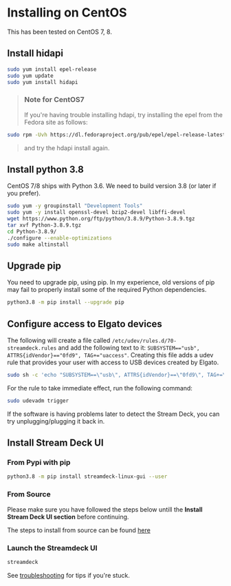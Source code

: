 # Installing on CentOS

This has been tested on CentOS 7, 8.

## Install hidapi

```bash
sudo yum install epel-release
sudo yum update
sudo yum install hidapi
```

> ### Note for CentOS7
>
> If you're having trouble installing hdapi, try installing the epel from the Fedora site as follows:

```bash
sudo rpm -Uvh https://dl.fedoraproject.org/pub/epel/epel-release-latest-7.noarch.rpm
```

> and try the hdapi install again.

## Install python 3.8

CentOS 7/8 ships with Python 3.6. We need to build version 3.8 (or later if you prefer).

```bash
sudo yum -y groupinstall "Development Tools"
sudo yum -y install openssl-devel bzip2-devel libffi-devel
wget https://www.python.org/ftp/python/3.8.9/Python-3.8.9.tgz
tar xvf Python-3.8.9.tgz
cd Python-3.8.9/
./configure --enable-optimizations
sudo make altinstall
```

## Upgrade pip

You need to upgrade pip, using pip. In my experience, old versions of pip may fail to properly install some of the required Python dependencies.

```bash
python3.8 -m pip install --upgrade pip
```

## Configure access to Elgato devices

The following will create a file called `/etc/udev/rules.d/70-streamdeck.rules` and add the following text to it: `SUBSYSTEM=="usb", ATTRS{idVendor}=="0fd9", TAG+="uaccess"`. Creating this file adds a udev rule that provides your user with access to USB devices created by Elgato.

```bash
sudo sh -c 'echo "SUBSYSTEM==\"usb\", ATTRS{idVendor}==\"0fd9\", TAG+=\"uaccess\"" > /etc/udev/rules.d/70-streamdeck.rules'
```

For the rule to take immediate effect, run the following command:

```bash
sudo udevadm trigger
```

If the software is having problems later to detect the Stream Deck, you can try unplugging/plugging it back in.

## Install Stream Deck UI

### From Pypi with pip

```bash
python3.8 -m pip install streamdeck-linux-gui --user
```

### From Source

Please make sure you have followed the steps below untill the **Install Stream Deck UI section** before continuing.

The steps to install from source can be found [here](source.md)

### Launch the Streamdeck UI

```bash
streamdeck
```

See [troubleshooting](../troubleshooting.md) for tips if you're stuck.
